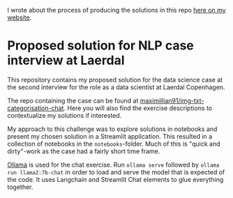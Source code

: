 I wrote about the process of producing the solutions in this repo [here on my website](https://rasgaard.github.io/posts/laerdal-nlp-case.html).

# Proposed solution for NLP case interview at Laerdal

This repository contains my proposed solution for the data science case at the second interview for the role as a data scientist at Laerdal Copenhagen.

The repo containing the case can be found at [maximillian91/img-txt-categorisation-chat](https://github.com/maximillian91/img-txt-categorisation-chat/tree/main). Here you will also find the exercise descriptions to contextualize my solutions if interested.

My approach to this challenge was to explore solutions in notebooks and present my chosen solution in a Streamlit application. This resulted in a collection of notebooks in the `notebooks`-folder. Much of this is "quick and dirty"-work as the case had a fairly short time frame. 

[Ollama](https://ollama.ai/) is used for the chat exercise. Run `ollama serve` followed by `ollama run llama2:7b-chat` in order to load and serve the model that is expected of the code. It uses Langchain and Streamlit Chat elements to glue everything together.
